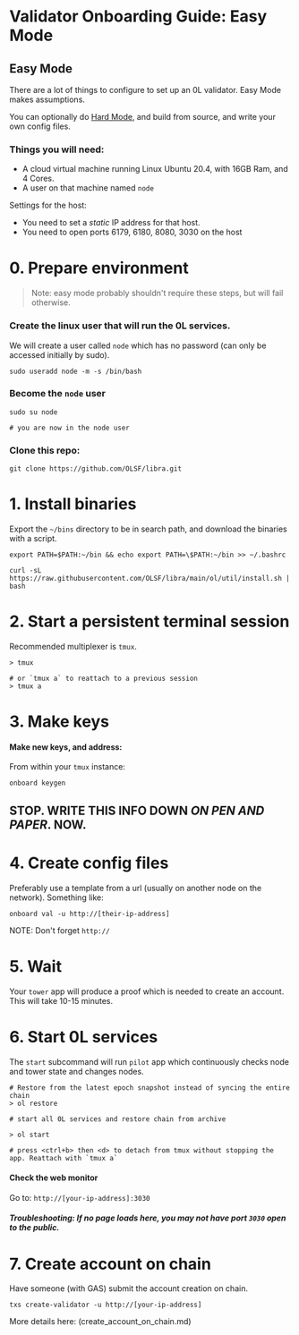 # Validator Onboarding Guide: Easy Mode

## Easy Mode

There are a lot of things to configure to set up an 0L validator. Easy Mode makes assumptions. 

You can optionally do [Hard Mode](validator_onboarding_hard_mode.md), and build from source, and write your own config files.

### Things you will need:

- A cloud virtual machine running Linux Ubuntu 20.4, with 16GB Ram, and 4 Cores.
- A user on that machine named `node`

Settings for the host:
- You need to set a *static* IP address for that host.
- You need to open ports 6179, 6180, 8080, 3030 on the host

# 0. Prepare environment
> Note: easy mode probably shouldn't require these steps, but will fail otherwise.

### Create the linux user that will run the 0L services.

We will create a user called `node` which has no password (can only be accessed initially by sudo).
```
sudo useradd node -m -s /bin/bash
```
### Become the `node` user
```
sudo su node

# you are now in the node user
```

### Clone this repo: 

`git clone https://github.com/OLSF/libra.git`


# 1. Install binaries

Export the `~/bins` directory to be in search path, and download the binaries with a script.

```
export PATH=$PATH:~/bin && echo export PATH=\$PATH:~/bin >> ~/.bashrc

curl -sL https://raw.githubusercontent.com/OLSF/libra/main/ol/util/install.sh | bash
```
# 2. Start a persistent terminal session

Recommended multiplexer is `tmux`.

```
> tmux 

# or `tmux a` to reattach to a previous session
> tmux a
```

# 3. Make keys

#### Make new keys, and address:

From within your `tmux` instance:

```
onboard keygen
```

## STOP. WRITE THIS INFO DOWN *ON PEN AND PAPER*.  NOW.

# 4. Create config files

Preferably use a template from a url (usually on another node on the network). Something like: 

```
onboard val -u http://[their-ip-address]
```
NOTE: Don't forget `http://`

# 5. Wait

Your `tower` app will produce a proof which is needed to create an account. This will take 10-15 minutes.

# 6. Start 0L services

The `start` subcommand will run `pilot` app which continuously checks node and tower state and changes nodes. 

```
# Restore from the latest epoch snapshot instead of syncing the entire chain
> ol restore

# start all 0L services and restore chain from archive

> ol start

# press <ctrl+b> then <d> to detach from tmux without stopping the app. Reattach with `tmux a`
```

#### Check the web monitor

Go to: `http://[your-ip-address]:3030`

##### Troubleshooting: If no page loads here, you may not have port `3030` open to the public.

# 7. Create account on chain

Have someone (with GAS) submit the account creation on chain.  

```
txs create-validator -u http://[your-ip-address]
```

More details here: (create_account_on_chain.md)


